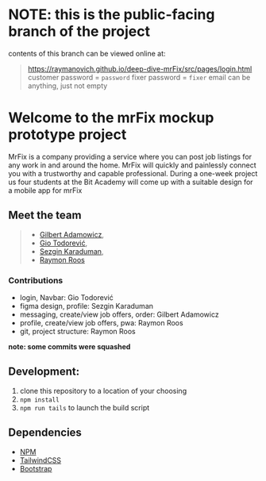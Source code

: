 # NOTE: this is the public-facing branch of the project

contents of this branch can be viewed online at:
> https://raymanovich.github.io/deep-dive-mrFix/src/pages/login.html
> customer password = `password`
> fixer password = `fixer`
> email can be anything, just not empty

# Welcome to the mrFix mockup prototype project

MrFix is a company providing a service where you can post job listings for any work in and 
around the home. MrFix will quickly and painlessly connect you with a trustworthy and 
capable professional. During a one-week project us four students at the Bit Academy will 
come up with a suitable design for a mobile app for mrFix

## Meet the team

> - [Gilbert Adamowicz](https://github.com/GilbertAdamowicz),
> - [Gio Todorević](https://github.com/Ssteengohan),
> - [Sezgin Karaduman](https://github.com/Sezgin3880),
> - [Raymon Roos](https://github.com/Raymanovich)

### Contributions

 - login, Navbar: Gio Todorević
 - figma design, profile: Sezgin Karaduman
 - messaging, create/view job offers, order: Gilbert Adamowicz
 - profile, create/view job offers, pwa: Raymon Roos
 - git, project structure: Raymon Roos

 **note: some commits were squashed**

## Development: 

1. clone this repository to a location of your choosing
2. `npm install`
3. `npm run tails` to launch the build script

## Dependencies

- [NPM](https://www.npmjs.com/)
- [TailwindCSS](https://tailwindcss.com/)
- [Bootstrap](https://getbootstrap.com/)

